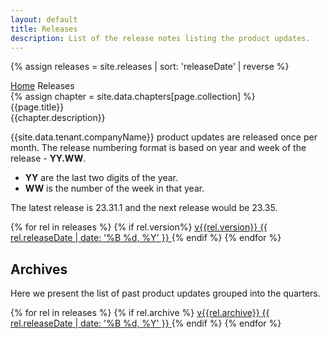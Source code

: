 ```yaml
---
layout: default
title: Releases
description: List of the release notes listing the product updates.
---
```


{% assign releases = site.releases | sort: 'releaseDate' | reverse %}

<div class="wrap">
    <div class="breadcrumbs">
        <a href="/" class="breadcrumbs__item">Home</a>
        <span class="breadcrumbs__item">Releases</span>
    </div>
</div>
{% assign chapter = site.data.chapters[page.collection] %}
<div class="welcomer welcomer_icon">
    <div class="wrap">
        <div class="welcomer__icon {{chapter.welcommer-class}}"><i class="fa {{chapter.fa-icon}}"></i></div>
        <div class="welcomer__tit">{{page.title}}</div>
        <div class="welcomer__text">{{chapter.description}}</div>
    </div>
</div>

<div class="wrap">
    <div class="description">
      <p>
      {{site.data.tenant.companyName}} product updates are released once per month.
      The release numbering format is based on year and week of the release - <strong>YY.WW</strong>.
      <ul>
        <li><strong>YY</strong> are the last two digits of the year.</li>
        <li><strong>WW</strong> is the number of the week in that year.</li>
        </ul>
        <p>
            The latest release is 23.31.1 and the next release would be 23.35.
        </p>
    </p>
    <!-- {% assign week = releases[0].version | split: "." %}
      <p>
        The latest release is <strong>v{{releases[0].version}}</strong> and the
        next release would be <strong>v{{week[0]}}.{{week[1] | plus: 2}}</strong>.
      </p> -->
    </div>
</div>

<div class="file-box file-box_release_notes">
    <div class="wrap">
        <div class="file-box__list">
            {% for rel in releases %}
                {% if rel.version%}
                <a class="file-box__item" href="{{rel.url}}">
                        <span class="file-box__inner">
                            <i class="fa fa-newspaper-o"></i>
                            <span class="file-box__tit">v{{rel.version}}</span>
                            <time>{{ rel.releaseDate | date: '%B %d, %Y' }}</time>
                        </span>
                </a>
                {% endif %}
            {% endfor %}
        </div>
    </div>
    <div class="wrap">
    <div class="description">
    <h2>Archives</h2>
      <p>
      Here we present the list of past product updates grouped into the quarters.
      </p>
    </div>
    </div>
    <div class="wrap">
        <div class="file-box__list">
            {% for rel in releases %}
                {% if rel.archive %}
                <a class="file-box__item" href="{{rel.url}}">
                        <span class="file-box__inner">
                            <i class="fa fa-archive"></i>
                            <span class="file-box__tit">v{{rel.archive}}</span>
                            <time>{{ rel.releaseDate | date: '%B %d, %Y' }}</time>
                        </span>
                </a>
                {% endif %}
            {% endfor %}
        </div>
    </div>
</div>
